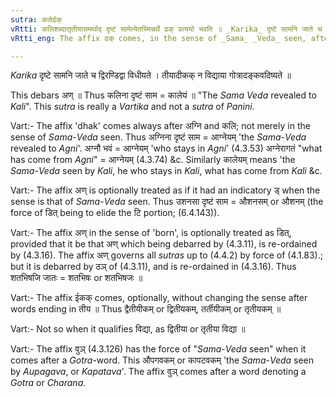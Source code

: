 ```yaml
---
sutra: कलेर्ढक्
vRtti: कलिशब्दात्तृतीयासमर्थाद् दृष्टं सामेत्येतस्मिन्नर्थे ढक् प्रत्ययो भवति ॥ _Karika_ दृष्टे सामनि जाते च द्विरण्डिद्वा विधीयते । तीयादीकक् न विद्याया गोत्रादङ्कवदिष्यते ॥
vRtti_eng: The affix ढक् comes, in the sense of _Sama_ _Veda_ seen, after the word '_Kali_', being in the instrumental case in construction.

---
```

_Karika_
दृष्टे सामनि जाते च द्विरण्डिद्वा विधीयते ।
तीयादीकक् न विद्याया गोत्रादङ्कवदिष्यते ॥

This debars अण् ॥ Thus कलिना दृष्टं साम = कालेयं ॥ "The _Sama_ _Veda_ revealed to _Kali_". This _sutra_ is really a _Vartika_ and not a _sutra_ of _Panini_.

Vart:- The affix 'dhak' comes always after अग्नि and कलि; not merely in the sense of _Sama_-_Veda_ seen. Thus अग्निना दृष्टं साम = आग्नेयम् 'the _Sama_-_Veda_ revealed to _Agni_'. अग्नौ भवं = आग्नेयम् 'who stays in _Agni_' (4.3.53) अग्नेरागतं "what has come from _Agni_" = आग्नेयम् (4.3.74) &c. Similarly कालेयम् means 'the _Sama_-_Veda_ seen by _Kali_, he who stays in _Kali_, what has come from _Kali_ &c.

Vart:- The affix अण् is optionally treated as if it had an indicatory ड् when the sense is that of _Sama_-_Veda_ seen. Thus उशनसा दृष्टं साम = औशनसम् or औशनम् (the force of डित् being to elide the टि portion; (6.4.143)).

Vart:- The affix अण् in the sense of 'born', is optionally treated as डित्, provided that it be that अण् which being debarred by (4.3.11), is re-ordained by (4.3.16). The affix अण् governs all _sutras_ up to (4.4.2) by force of (4.1.83).; but it is debarred by ठञ् of (4.3.11), and is re-ordained in (4.3.16). Thus शतभिषजि जातः = शतभिषः or शतभिषजः ॥

Vart:- The affix ईकक् comes, optionally, without changing the sense after words ending in तीय ॥ Thus द्वैतीयीकम् or द्वितीयकम्, तर्तीयीकम् or तृतीयकम् ॥

Vart:- Not so when it qualifies विद्या, as द्वितीया or तृतीया विद्या ॥  

Vart:- The affix वुञ् (4.3.126) has the force of "_Sama_-_Veda_ seen" when it comes after a _Gotra_-word. This औपगवकम् or कापटवकम् 'the _Sama_-_Veda_ seen by _Aupagava_, or _Kapatava_'. The affix वुञ् comes after a word denoting a _Gotra_ or _Charana_.